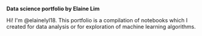 **Data science portfolio by Elaine Lim**

Hi! I'm @elainelyl18.
This portfolio is a compilation of notebooks which I created for data analysis or for exploration of machine learning algorithms. 

<!---
elainelyl18/elainelyl18 is a ✨ special ✨ repository because its `README.md` (this file) appears on your GitHub profile.
You can click the Preview link to take a look at your changes.
--->
